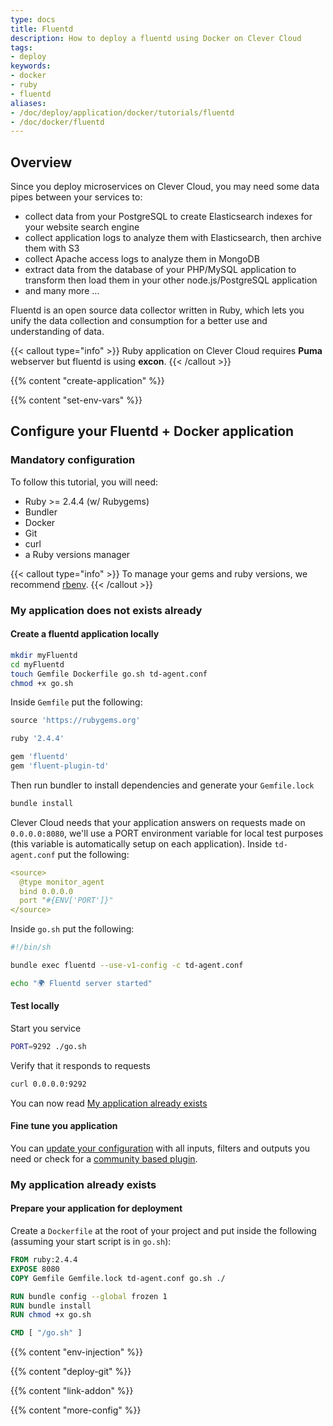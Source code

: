 ```yaml
---
type: docs
title: Fluentd
description: How to deploy a fluentd using Docker on Clever Cloud
tags:
- deploy
keywords:
- docker
- ruby
- fluentd
aliases:
- /doc/deploy/application/docker/tutorials/fluentd
- /doc/docker/fluentd
---
```


## Overview

Since you deploy microservices on Clever Cloud, you may need some data pipes between your services to:

* collect data from your PostgreSQL to create Elasticsearch indexes for your website search engine
* collect application logs to analyze them with Elasticsearch, then archive them with S3
* collect Apache access logs to analyze them in MongoDB
* extract data from the database of your PHP/MySQL application to transform then load them in your other node.js/PostgreSQL application
* and many more …

Fluentd is an open source data collector written in Ruby, which lets you unify the data collection and consumption for a better use and understanding of data.

{{< callout type="info" >}}
  Ruby application on Clever Cloud requires **Puma** webserver but fluentd is using **excon**.
{{< /callout >}}

{{% content "create-application" %}}

 {{% content "set-env-vars" %}}

## Configure your Fluentd + Docker application

### Mandatory configuration

To follow this tutorial, you will need:

* Ruby >= 2.4.4 (w/ Rubygems)
* Bundler
* Docker
* Git
* curl
* a Ruby versions manager

{{< callout type="info" >}}
To manage your gems and ruby versions, we recommend [rbenv](https://GitHub.com/sstephenson/rbenv).
{{< /callout >}}

### My application does not exists already

#### Create a fluentd application locally

```bash
mkdir myFluentd
cd myFluentd
touch Gemfile Dockerfile go.sh td-agent.conf
chmod +x go.sh
```

Inside `Gemfile` put the following:

```ruby
source 'https://rubygems.org'

ruby '2.4.4'

gem 'fluentd'
gem 'fluent-plugin-td'
```

Then run bundler to install dependencies and generate your `Gemfile.lock`

```bash
bundle install
```

Clever Cloud needs that your application answers on requests made on `0.0.0.0:8080`, we'll use a PORT environment variable for local test purposes (this variable is automatically setup on each application).
Inside `td-agent.conf` put the following:

```yaml
<source>
  @type monitor_agent
  bind 0.0.0.0
  port "#{ENV['PORT']}"
</source>
```

Inside `go.sh` put the following:

```bash
#!/bin/sh

bundle exec fluentd --use-v1-config -c td-agent.conf

echo "🌍 Fluentd server started"
```

#### Test locally

Start you service

```bash
PORT=9292 ./go.sh
```

Verify that it responds to requests

```bash
curl 0.0.0.0:9292
```

You can now read [My application already exists](#my-application-already-exists)

#### Fine tune you application

You can [update your configuration](https://docs.fluentd.org/v1.0/articles/config-file) with all inputs, filters and outputs you need or check for a [community based plugin](https://www.fluentd.org/plugins).

### My application already exists

#### Prepare your application for deployment

Create a `Dockerfile` at the root of your project and put inside the following (assuming your start script is in `go.sh`):

```dockerfile
FROM ruby:2.4.4
EXPOSE 8080
COPY Gemfile Gemfile.lock td-agent.conf go.sh ./

RUN bundle config --global frozen 1
RUN bundle install
RUN chmod +x go.sh

CMD [ "/go.sh" ]
```

 {{% content "env-injection" %}}

 {{% content "deploy-git" %}}

 {{% content "link-addon" %}}

{{% content "more-config" %}}
